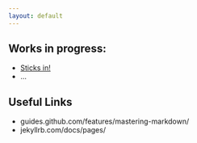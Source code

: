 ```yaml
---
layout: default
---
```


## Works in progress:
* [Sticks in!](sticks-in/)
* ...

## Useful Links
* guides.github.com/features/mastering-markdown/
* jekyllrb.com/docs/pages/
